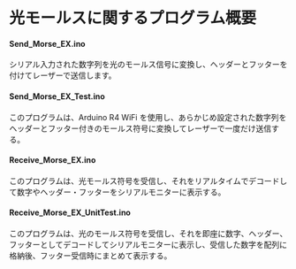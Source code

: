 # 光モールスに関するプログラム概要

#### Send_Morse_EX.ino
シリアル入力された数字列を光のモールス信号に変換し、ヘッダーとフッターを付けてレーザーで送信します。

#### Send_Morse_EX_Test.ino
このプログラムは、Arduino R4 WiFi を使用し、あらかじめ設定された数字列をヘッダーとフッター付きのモールス符号に変換してレーザーで一度だけ送信する。

#### Receive_Morse_EX.ino
このプログラムは、光モールス符号を受信し、それをリアルタイムでデコードして数字やヘッダー・フッターをシリアルモニターに表示する。

#### Receive_Morse_EX_UnitTest.ino
このプログラムは、光のモールス符号を受信し、それを即座に数字、ヘッダー、フッターとしてデコードしてシリアルモニターに表示し、受信した数字を配列に格納後、フッター受信時にまとめて表示する。





